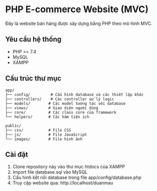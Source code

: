 # PHP E-commerce Website (MVC)

Đây là website bán hàng được xây dựng bằng PHP theo mô hình MVC.

## Yêu cầu hệ thống
- PHP >= 7.4
- MySQL
- XAMPP

## Cấu trúc thư mục
```
app/
├── config/         # Cấu hình database và các thiết lập khác
├── controllers/    # Các controller xử lý logic
├── models/        # Các model tương tác với database
├── views/         # Giao diện người dùng
├── core/          # Các class core của framework
└── helpers/       # Các hàm tiện ích

public/
├── css/           # File CSS
├── js/            # File JavaScript
└── images/        # File hình ảnh

```

## Cài đặt
1. Clone repository này vào thư mục htdocs của XAMPP
2. Import file database.sql vào MySQL
3. Cấu hình kết nối database trong file app/config/database.php
4. Truy cập website qua: http://localhost/duanmau 